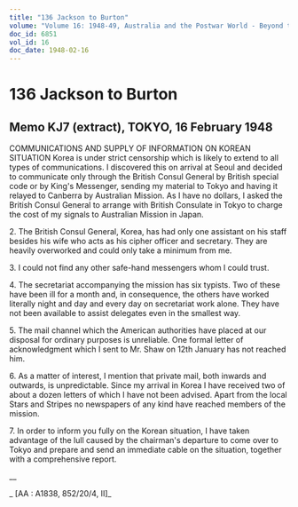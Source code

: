 ```yaml
---
title: "136 Jackson to Burton"
volume: "Volume 16: 1948-49, Australia and the Postwar World - Beyond the Region"
doc_id: 6851
vol_id: 16
doc_date: 1948-02-16
---
```


# 136 Jackson to Burton

## Memo KJ7 (extract), TOKYO, 16 February 1948

COMMUNICATIONS AND SUPPLY OF INFORMATION ON KOREAN SITUATION Korea is under strict censorship which is likely to extend to all types of communications. I discovered this on arrival at Seoul and decided to communicate only through the British Consul General by British special code or by King's Messenger, sending my material to Tokyo and having it relayed to Canberra by Australian Mission. As I have no dollars, I asked the British Consul General to arrange with British Consulate in Tokyo to charge the cost of my signals to Australian Mission in Japan.

2\. The British Consul General, Korea, has had only one assistant on his staff besides his wife who acts as his cipher officer and secretary. They are heavily overworked and could only take a minimum from me.

3\. I could not find any other safe-hand messengers whom I could trust.

4\. The secretariat accompanying the mission has six typists. Two of these have been ill for a month and, in consequence, the others have worked literally night and day and every day on secretariat work alone. They have not been available to assist delegates even in the smallest way.

5\. The mail channel which the American authorities have placed at our disposal for ordinary purposes is unreliable. One formal letter of acknowledgment which I sent to Mr. Shaw on 12th January has not reached him.

6\. As a matter of interest, I mention that private mail, both inwards and outwards, is unpredictable. Since my arrival in Korea I have received two of about a dozen letters of which I have not been advised. Apart from the local Stars and Stripes no newspapers of any kind have reached members of the mission.

7\. In order to inform you fully on the Korean situation, I have taken advantage of the lull caused by the chairman's departure to come over to Tokyo and prepare and send an immediate cable on the situation, together with a comprehensive report.

__

_ [AA : A1838, 852/20/4, II]_
